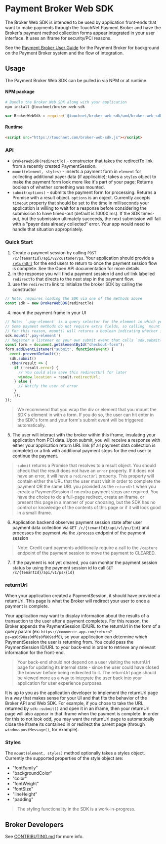 # Payment Broker Web SDK
The Broker Web SDK is intended to be used by application front-ends that want to make payments through the TouchNet Payment Broker and have the Broker's payment method collection forms appear integrated in your user interface. It uses an iframe for security/PCI reasons.

See the [Payment Broker User Guide](docs/PaymentBrokerGuide.md) for the Payment Broker for background on the Payment Broker system and the flow of integration.

## Usage
The Payment Broker Web SDK can be pulled in via NPM or at runtime.

#### NPM package
```sh
# Bundle the Broker Web SDK along with your application
npm install @touchnet/broker-web-sdk
```

```js
var BrokerWebSdk = require('@touchnet/broker-web-sdk/umd/broker-web-sdk.min.js')
```

#### Runtime
```html
<script src="https://touchnet.com/broker-web-sdk.js"></script>
```

### API
- `BrokerWebSdk(redirectTo)` - constructor that takes the redirectTo link from a recently created PaymentSession.
- `mount(element, styles)` - inserts a payment form in `element` for collecting additional payer data (if applicable); takes a `styles` object to make the payment form look more like it's part of your page; Returns boolean of whether something was mounted.
- `submit(options)` - submits the payment form for processing. Returns a Promise with a result object. `options` is an object.
  Currently accepts `timeout` property that should be set to the time in milliseconds your application is willing to wait for a response before considering the submission to have timed-out (default is 10000 ms).
  If the SDK times-out, but the submission ultimately succeeds, the next submission will fail with a "payer data already collected" error. Your app would need to handle that situation appropriately.

### Quick Start
1. Create a payment session by calling `POST /c/{tenantId}/api/v2/customer/ps`. Your application should provide a [`returnUrl`](#returnUrl) for the end users to return to once the payment session flow is complete. See the Open API documentation for more details
2. in the response you will find a payment session id and url link labelled `redirectTo` that directs to the next step in the payment flow.
3. use the `redirectTo` link to initialize the broker SDK by calling the constructor
```javascript
// Note: requires loading the SDK via one of the methods above
const sdk = new BrokerWebSDK(redirectTo)
```
4. mount the payment frame in your UI
```javascript
// Note: `.pay-element` is a query selector for the element in which you want the SDK to insert the form.
// Some payment methods do not require extra fields, so calling `mount` may not always insert new HTML elements into the DOM.
// For this reason, mount() will returns a boolean indicating whether it mounted something or not.
sdk.mount('.pay-element')
// Register a listener on your own submit event that calls `sdk.submit()`
const form = document.getElementById("checkout-form");
form.addEventListener("submit", function(event) {
  event.preventDefault();
  sdk.submit()
  .then(result => {
    if (!result.error) {
      // You could also save this redirectUrl for later
      window.location = result.redirectUrl;
    } else {
      // Notify the user of error
    }
    });
});
```
> We recommend that you wrap the div or element that you mount the SDK's element in with a form.
> If you do so, the user can hit enter in the SDK's form and your form's submit event will be
> triggered automatically.

5. The user will interact with the broker within this iframe, insulating your application from PCI data. Upon submit, you will receive a response with either your application return URL link (if all payment data collection is complete) or a link with additional payment steps for the end user to continue the payment.
> `submit` returns a Promise that resolves to a result object.
You should check that the result does not have an `error` property.
If it does not have an error, it will have a `redirectUrl` property.
This property will contain either the URL that the user must visit in order to complete the payment OR
the same URL you provided as the `returnUrl` when you create a PaymentSession if no extra payment steps are required.
You have the choice to do a full-page redirect, create an iframe, or present this page in a manner of your choosing,
but the SDK has no control or knowledge of the contents of this page or if it will look good in a small iframe.
6. Application backend observes payment session state after user payment data collection via `GET /c/{tenantId}/api/v1/ps/{id}` and processes the payment via the `/process` endpoint of the payment session
> Note: Credit card payments additionally require a call to the `/capture` endpoint of the payment session to move the payment to CLEARED.
7. If the payment is not yet cleared, you can monitor the payment session status by using the payment session id to call `GET /c/{tenantId}/api/v1/ps/{id}`

### returnUrl
<a name="returnUrl"></a>
When your application created a PaymentSession, it should have provided a returnUrl. This page is what the Broker will redirect your user to once a payment is complete.

Your application may want to display information about the results of a transaction to the user after a payment completes.
For this reason, the Broker appends the PaymentSession ID/URL to the returnUrl in the form of a query param (ex: `https://commerce-app.com/return?ps=as0d98as0df8s0f809sdf8`),
so your application can determine which PaymentSession the user is returning from.
You could pass the PaymentSession ID/URL to your back-end in order to retrieve any relevant information for the front-end.

> Your back-end should not depend on a user visiting the returnUrl page for updating its internal
> state - since the user could have closed the browser before being redirected to it.
> The returnUrl page should be viewed more as a way to integrate the user back into your application for user experience purposes.

It is up to you as the application developer to implement the returnUrl page in a way that makes
sense for your UI and that fits the behavior of the Broker API and Web SDK.
For example, if you chose to take the URL returned by `sdk::submit()` and open it in an iframe,
then your returnUrl page will also appear in that iframe when the payment is complete.
In order for this to not look odd, you may want the returnUrl page to automatically close the iframe its contained in or redirect
the parent page (through `window.postMessage()`, for example).

### Styles
The `mount(element, styles)` method optionally takes a styles object.
Currently the supported properties of the style object are:

- "fontFamily"
- "backgroundColor"
- "color"
- "fontWeight"
- "fontSize"
- "lineHeight"
- "padding"

> The styling functionality in the SDK is a work-in-progress.

## Broker Developers
See [CONTRIBUTING.md](CONTRIBUTING.md) for more info.
